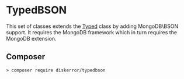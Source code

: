 # TypedBSON

This set of classes extends the [Typed](https://github.com/diskerror/Typed) class by adding MongoDB\BSON support. It
requires the MongoDB framework which in turn requires the MongoDB extension.

## Composer

```
> composer require diskerror/typedbson
```
